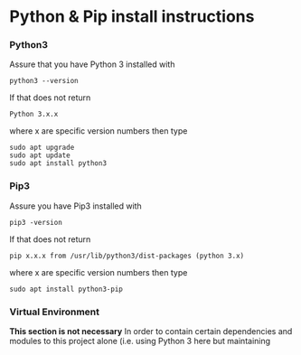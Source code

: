 # Python & Pip install instructions

### Python3
Assure that you have Python 3 installed with

```
python3 --version
```

If that does not return
```
Python 3.x.x
```
where x are specific version numbers then type

```
sudo apt upgrade
sudo apt update
sudo apt install python3
```

### Pip3
Assure you have Pip3 installed with

```
pip3 -version
```

If that does not return
```
pip x.x.x from /usr/lib/python3/dist-packages (python 3.x)
```

where x are specific version numbers then type

```
sudo apt install python3-pip
```

### Virtual Environment
**This section is not necessary**
In order to contain certain dependencies and modules to this project alone (i.e. using Python 3 here but maintaining 
